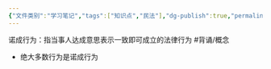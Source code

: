 ```yaml
---
{"文件类别":"学习笔记","tags":["知识点","民法"],"dg-publish":true,"permalink":"/学习笔记studyup/民法总论/诺成行为/","dgPassFrontmatter":true,"created":"2024-09-13T08:54:02.904+08:00","updated":"2024-10-27T20:13:30.892+08:00"}
---
```


诺成行为：指当事人达成意思表示一致即可成立的法律行为 #背诵/概念 
- 绝大多数行为是诺成行为